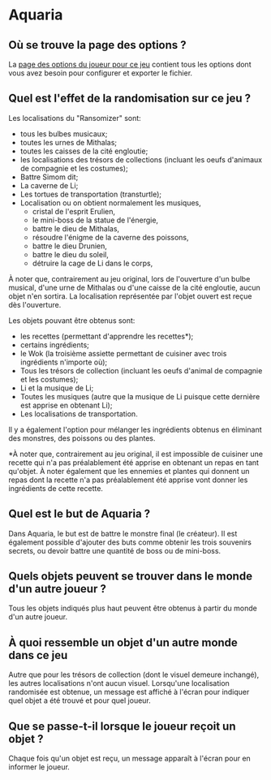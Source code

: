 # Aquaria

## Où se trouve la page des options ?

La [page des options du joueur pour ce jeu](../player-options) contient tous
les options dont vous avez besoin pour configurer et exporter le fichier.

## Quel est l'effet de la randomisation sur ce jeu ?

Les localisations du "Ransomizer" sont:

- tous les bulbes musicaux;
- toutes les urnes de Mithalas;
- toutes les caisses de la cité engloutie;
- les localisations des trésors de collections (incluant les oeufs d'animaux de compagnie et les costumes);
- Battre Simom dit;
- La caverne de Li;
- Les tortues de transportation (transturtle);
- Localisation ou on obtient normalement les musiques,
  * cristal de l'esprit Erulien,
  * le mini-boss de la statue de l'énergie,
  * battre le dieu de Mithalas,
  * résoudre l'énigme de la caverne des poissons,
  * battre le dieu Drunien,
  * battre le dieu du soleil,
  * détruire la cage de Li dans le corps,

À noter que, contrairement au jeu original, lors de l'ouverture d'un bulbe musical, d'une urne de Mithalas ou 
d'une caisse de la cité engloutie, aucun objet n'en sortira. La localisation représentée par l'objet ouvert est reçue
dès l'ouverture.

Les objets pouvant être obtenus sont:
- les recettes (permettant d'apprendre les recettes*);
- certains ingrédients;
- le Wok (la troisième assiette permettant de cuisiner avec trois ingrédients n'importe où);
- Tous les trésors de collection (incluant les oeufs d'animal de compagnie et les costumes);
- Li et la musique de Li;
- Toutes les musiques (autre que la musique de Li puisque cette dernière est apprise en obtenant Li);
- Les localisations de transportation.

Il y a également l'option pour mélanger les ingrédients obtenus en éliminant des monstres, des poissons ou des plantes. 

*À noter que, contrairement au jeu original, il est impossible de cuisiner une recette qui n'a pas préalablement
été apprise en obtenant un repas en tant qu'objet. À noter également que les ennemies et plantes qui
donnent un repas dont la recette n'a pas préalablement été apprise vont donner les ingrédients de cette
recette.

## Quel est le but de Aquaria ?

Dans Aquaria, le but est de battre le monstre final (le créateur). Il est également possible d'ajouter
des buts comme obtenir les trois souvenirs secrets, ou devoir battre une quantité de boss ou de mini-boss.

## Quels objets peuvent se trouver dans le monde d'un autre joueur ?

Tous les objets indiqués plus haut peuvent être obtenus à partir du monde d'un autre joueur.

## À quoi ressemble un objet d'un autre monde dans ce jeu

Autre que pour les trésors de collection (dont le visuel demeure inchangé),
les autres localisations n'ont aucun visuel. Lorsqu'une localisation randomisée est obtenue,
un message est affiché à l'écran pour indiquer quel objet a été trouvé et pour quel joueur.

## Que se passe-t-il lorsque le joueur reçoit un objet ?

Chaque fois qu'un objet est reçu, un message apparaît à l'écran pour en informer le joueur. 
